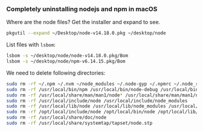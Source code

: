 ### Completely uninstalling nodejs and npm in macOS

Where are the node files? Get the installer and expand to see.

```bash
pkgutil --expand ~/Desktop/node-v14.18.0.pkg ~/desktop/node
```

List files with `lsbom`:
```bash
lsbom -s ~/desktop/node/node-v14.18.0.pkg/Bom
lsbom -s ~/desktop/node/npm-v6.14.15.pkg/Bom
```

We need to delete following directories:
```bash
sudo rm -rf ~/.npm ~/.nvm ~/node_modules ~/.node-gyp ~/.npmrc ~/.node_repl_history
sudo rm -rf /usr/local/bin/npm /usr/local/bin/node-debug /usr/local/bin/node /usr/local/bin/node-gyp
sudo rm -rf /usr/local/share/man/man1/node* /usr/local/share/man/man1/npm*
sudo rm -rf /usr/local/include/node /usr/local/include/node_modules
sudo rm -rf /usr/local/lib/node /usr/local/lib/node_modules /usr/local/lib/dtrace/node.d
sudo rm -rf /opt/local/include/node /opt/local/bin/node /opt/local/lib/node
sudo rm -rf /usr/local/share/doc/node
sudo rm -rf /usr/local/share/systemtap/tapset/node.stp
```
